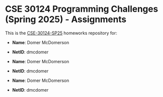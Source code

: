 # CSE 30124 Programming Challenges (Spring 2025) - Assignments

This is the [CSE-30124-SP25] homeworks repository for:

- **Name**:     Domer McDomerson
- **NetID**:    dmcdomer

- **Name**:     Domer McDomerson
- **NetID**:    dmcdomer

- **Name**:     Domer McDomerson
- **NetID**:    dmcdomer

[CSE-30124-sp25]:   https://ai.williamtheisen.com
